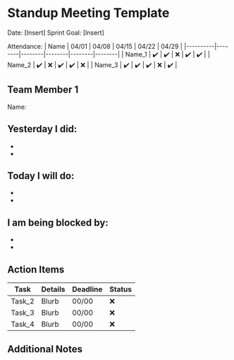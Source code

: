 # Standup Meeting Template
Date: [Insert]
Sprint Goal: [Insert]

Attendance:
| Name     | 04/01 | 04/08 | 04/15 | 04/22 | 04/29 |
|----------|--------|--------|--------|--------|--------|
| Name_1   | ✔️     | ✔️     | ❌     | ✔️     | ✔️     |
| Name_2   | ✔️     | ❌     | ✔️     | ✔️     | ❌     |
| Name_3   | ✔️     | ✔️     | ✔️     | ❌     | ✔️     |

## Team Member 1
Name: 

Yesterday I did:
-
-
-

Today I will do:
 -
 -
 -

I am being blocked by:
 -
 -
 -

## Action Items
| Task     | Details     | Deadline | Status |
|----------|-------------|----------|--------|
| Task_2   | Blurb       | 00/00  | ❌    |
| Task_3   | Blurb       | 00/00  | ❌    |
| Task_4   | Blurb       | 00/00  | ❌    |

## Additional Notes